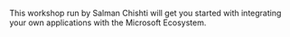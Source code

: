 This workshop run by Salman Chishti will get you started with integrating your own applications with the Microsoft Ecosystem.